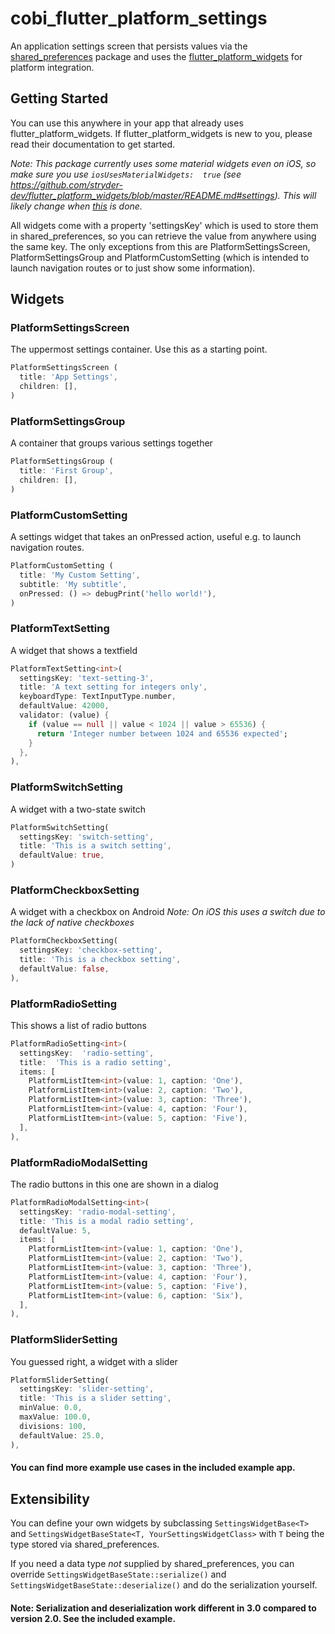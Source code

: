 # cobi_flutter_platform_settings
An application settings screen that persists values via the [shared_preferences](https://pub.dev/packages/shared_preferences) package and uses the [flutter_platform_widgets](https://pub.dev/packages/flutter_platform_widgets) for platform integration.
## Getting Started
You can use this anywhere in your app that already uses flutter_platform_widgets.
If flutter_platform_widgets is new to you, please read their documentation to get started.

*Note: This package currently uses some material widgets even on iOS, so make sure you use ``iosUsesMaterialWidgets:  true`` (see https://github.com/stryder-dev/flutter_platform_widgets/blob/master/README.md#settings). This will likely change when [this](https://github.com/stryder-dev/flutter_platform_widgets/issues/296) is done.*

All widgets come with a property 'settingsKey' which is used to store them in shared_preferences, so you can retrieve the value from anywhere using the same key.
The only exceptions from this are PlatformSettingsScreen, PlatformSettingsGroup and PlatformCustomSetting (which is intended to launch navigation routes or to just show some information).

## Widgets
### PlatformSettingsScreen
The uppermost settings container. Use this as a starting point.
```dart
PlatformSettingsScreen (
  title: 'App Settings',
  children: [],
)
```
### PlatformSettingsGroup
A container that groups various settings together
```dart
PlatformSettingsGroup (
  title: 'First Group',
  children: [],
)
```
### PlatformCustomSetting
A settings widget that takes an onPressed action, useful e.g. to launch navigation routes.
```dart
PlatformCustomSetting (
  title: 'My Custom Setting',
  subtitle: 'My subtitle',
  onPressed: () => debugPrint('hello world!'),
)
```
### PlatformTextSetting
A widget that shows a textfield
```dart
PlatformTextSetting<int>(
  settingsKey: 'text-setting-3',
  title: 'A text setting for integers only',
  keyboardType: TextInputType.number,
  defaultValue: 42000,
  validator: (value) {
    if (value == null || value < 1024 || value > 65536) {
      return 'Integer number between 1024 and 65536 expected';
    }
  },
),
```
### PlatformSwitchSetting
A widget with a two-state switch
```dart
PlatformSwitchSetting(
  settingsKey: 'switch-setting',
  title: 'This is a switch setting',
  defaultValue: true,
)
```
### PlatformCheckboxSetting
A widget with a checkbox on Android
*Note: On iOS this uses a switch due to the lack of native checkboxes*
```dart
PlatformCheckboxSetting(
  settingsKey: 'checkbox-setting',
  title: 'This is a checkbox setting',
  defaultValue: false,
),
```
### PlatformRadioSetting
This shows a list of radio buttons
```dart
PlatformRadioSetting<int>(
  settingsKey:  'radio-setting',
  title:  'This is a radio setting',
  items: [
    PlatformListItem<int>(value: 1, caption: 'One'),
    PlatformListItem<int>(value: 2, caption: 'Two'),
    PlatformListItem<int>(value: 3, caption: 'Three'),
    PlatformListItem<int>(value: 4, caption: 'Four'),
    PlatformListItem<int>(value: 5, caption: 'Five'),
  ],
),
```
### PlatformRadioModalSetting
The radio buttons in this one are shown in a dialog
```dart
PlatformRadioModalSetting<int>(
  settingsKey: 'radio-modal-setting',
  title: 'This is a modal radio setting',
  defaultValue: 5,
  items: [
    PlatformListItem<int>(value: 1, caption: 'One'),
    PlatformListItem<int>(value: 2, caption: 'Two'),
    PlatformListItem<int>(value: 3, caption: 'Three'),
    PlatformListItem<int>(value: 4, caption: 'Four'),
    PlatformListItem<int>(value: 5, caption: 'Five'),
    PlatformListItem<int>(value: 6, caption: 'Six'),
  ],
),
```
### PlatformSliderSetting
You guessed right, a widget with a slider
```dart
PlatformSliderSetting(
  settingsKey: 'slider-setting',
  title: 'This is a slider setting',
  minValue: 0.0,
  maxValue: 100.0,
  divisions: 100,
  defaultValue: 25.0,
),
```
#### You can find more example use cases in the included example app.
## Extensibility
You can define your own widgets by subclassing ``SettingsWidgetBase<T>`` and ``SettingsWidgetBaseState<T, YourSettingsWidgetClass>`` with ``T`` being the type stored via shared_preferences.

If you need a data type *not* supplied by shared_preferences, you can override ``SettingsWidgetBaseState::serialize()`` and ``SettingsWidgetBaseState::deserialize()`` and do the serialization yourself.
#### Note: Serialization and deserialization work different in 3.0 compared to version 2.0. See the included example.
